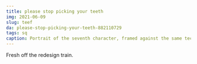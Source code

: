 ```yaml
---
title: please stop picking your teeth
img: 2021-06-09
slug: teef
da: please-stop-picking-your-teeth-882110729
tags: sq
caption: Portrait of the seventh character, framed against the same technicolor symbol on their shirt. One gnarled hand is raised by the chest; the other pointed up, nails being gnawed on.
---
```

Fresh off the redesign train.